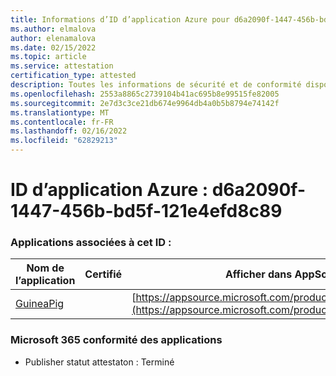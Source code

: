 ```yaml
---
title: Informations d’ID d’application Azure pour d6a2090f-1447-456b-bd5f-121e4efd8c89
ms.author: elmalova
author: elenamalova
ms.date: 02/15/2022
ms.topic: article
ms.service: attestation
certification_type: attested
description: Toutes les informations de sécurité et de conformité disponibles pour d6a2090f-1447-456b-bd5f-121e4efd8c89.
ms.openlocfilehash: 2553a8865c2739104b41ac695b8e99515fe82005
ms.sourcegitcommit: 2e7d3c3ce21db674e9964db4a0b5b8794e74142f
ms.translationtype: MT
ms.contentlocale: fr-FR
ms.lasthandoff: 02/16/2022
ms.locfileid: "62829213"
---
```

# <a name="azure-app-id-d6a2090f-1447-456b-bd5f-121e4efd8c89"></a>ID d’application Azure : d6a2090f-1447-456b-bd5f-121e4efd8c89


### <a name="apps-associated-with-this-id"></a>Applications associées à cet ID :
| **Nom de l’application** | **Certifié** | **Afficher dans AppSource** |
|--------------|---------------|-----------------------|
| [GuineaPig](https://docs.microsoft.com/microsoft-365-app-certification/forward/WA200003486) |  | [https://appsource.microsoft.com/product/office/WA200003486](https://appsource.microsoft.com/product/office/WA200003486) |

### <a name="microsoft-365-app-compliance-status"></a>Microsoft 365 conformité des applications
- Publisher statut attestaton : Terminé

